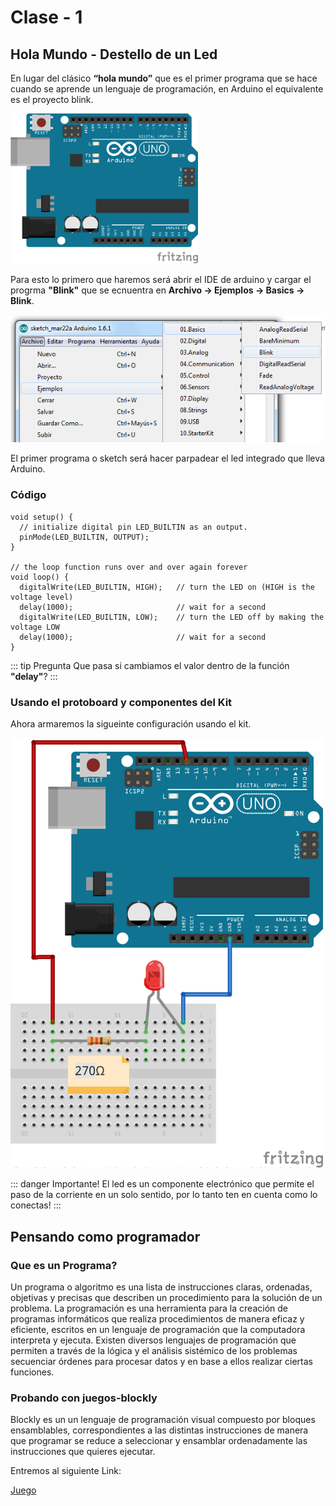 # Clase - 1

## Hola Mundo - Destello de un Led

En lugar del clásico **“hola mundo”** que es el primer programa que se hace cuando se aprende un lenguaje de programación, en Arduino el equivalente es el proyecto blink.

<img src="../../../assets/img/arduino1.png" alt="arduino 1 img" width="300"/>

Para esto lo primero que haremos será abrir el IDE de arduino y cargar el progrma **"Blink"** que se ecnuentra en **Archivo -> Ejemplos -> Basics -> Blink**.

<img src="../../../assets/img/blinkRoute.png" alt="arduino 1 img" width="600"/>

El primer programa o sketch será hacer parpadear el led integrado que lleva Arduino.

### Código

```arduino{9}
void setup() {
  // initialize digital pin LED_BUILTIN as an output.
  pinMode(LED_BUILTIN, OUTPUT);
}

// the loop function runs over and over again forever
void loop() {
  digitalWrite(LED_BUILTIN, HIGH);   // turn the LED on (HIGH is the voltage level)
  delay(1000);                       // wait for a second
  digitalWrite(LED_BUILTIN, LOW);    // turn the LED off by making the voltage LOW
  delay(1000);                       // wait for a second
}
```

::: tip Pregunta
Que pasa si cambiamos el valor dentro de la función **"delay"**?
:::

### Usando el protoboard y componentes del Kit

Ahora armaremos la sigueinte configuración usando el kit.

<img src="../../../assets/img/blinkProto.png" alt="arduino 1 img" width="500"/>

::: danger Importante!
El led es un componente electrónico que permite el paso de la corriente en un solo sentido, por lo tanto ten en cuenta como lo conectas!
:::

## Pensando como programador

### Que es un Programa?

Un programa o algoritmo es una lista de instrucciones claras, ordenadas, objetivas
y precisas que describen un procedimiento para la solución de un problema. La
programación es una herramienta para la creación de programas informáticos que
realiza procedimientos de manera eficaz y eficiente, escritos en un lenguaje de
programación que la computadora interpreta y ejecuta.
Existen diversos lenguajes de programación que permiten a través de la lógica y el
análisis sistémico de los problemas secuenciar órdenes para procesar datos y en
base a ellos realizar ciertas funciones.

### Probando con juegos-blockly

Blockly es un un lenguaje de programación visual compuesto por bloques ensamblables, correspondientes a las distintas instrucciones de manera que programar se reduce a seleccionar y ensamblar ordenadamente las instrucciones que quieres ejecutar.

Entremos al siguiente Link:

[Juego](https://blockly-games.appspot.com/maze?lang=es&level=1&skin=2)